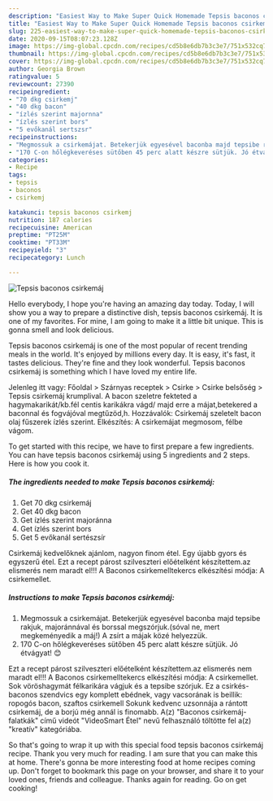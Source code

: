 ```yaml
---
description: "Easiest Way to Make Super Quick Homemade Tepsis baconos csirkemáj"
title: "Easiest Way to Make Super Quick Homemade Tepsis baconos csirkemáj"
slug: 225-easiest-way-to-make-super-quick-homemade-tepsis-baconos-csirkemaj
date: 2020-09-15T08:07:23.128Z
image: https://img-global.cpcdn.com/recipes/cd5b8e6db7b3c3e7/751x532cq70/tepsis-baconos-csirkemaj-recept-foto.jpg
thumbnail: https://img-global.cpcdn.com/recipes/cd5b8e6db7b3c3e7/751x532cq70/tepsis-baconos-csirkemaj-recept-foto.jpg
cover: https://img-global.cpcdn.com/recipes/cd5b8e6db7b3c3e7/751x532cq70/tepsis-baconos-csirkemaj-recept-foto.jpg
author: Georgia Brown
ratingvalue: 5
reviewcount: 27390
recipeingredient:
- "70 dkg csirkemj"
- "40 dkg bacon"
- "ízlés szerint majornna"
- "ízlés szerint bors"
- "5 evőkanál sertszsr"
recipeinstructions:
- "Megmossuk a csirkemájat. Betekerjük egyesével baconba majd tepsibe rakjuk, majoránnával és borssal megszórjuk.(sóval ne, mert megkeményedik a máj!) A zsírt a májak közé helyezzük."
- "170 C-on hőlégkeveréses sütőben 45 perc alatt készre sütjük. Jó étvágyat! 😊"
categories:
- Recipe
tags:
- tepsis
- baconos
- csirkemj

katakunci: tepsis baconos csirkemj 
nutrition: 187 calories
recipecuisine: American
preptime: "PT25M"
cooktime: "PT33M"
recipeyield: "3"
recipecategory: Lunch

---
```



![Tepsis baconos csirkemáj](https://img-global.cpcdn.com/recipes/cd5b8e6db7b3c3e7/751x532cq70/tepsis-baconos-csirkemaj-recept-foto.jpg)

Hello everybody, I hope you're having an amazing day today. Today, I will show you a way to prepare a distinctive dish, tepsis baconos csirkemáj. It is one of my favorites. For mine, I am going to make it a little bit unique. This is gonna smell and look delicious.

Tepsis baconos csirkemáj is one of the most popular of recent trending meals in the world. It's enjoyed by millions every day. It is easy, it's fast, it tastes delicious. They're fine and they look wonderful. Tepsis baconos csirkemáj is something which I have loved my entire life.

Jelenleg itt vagy: Főoldal &gt; Szárnyas receptek &gt; Csirke &gt; Csirke belsőség &gt; Tepsis csirkemáj krumplival. A bacon szeletre fekteted a hagymakarikát/kb.fél centis karikákra vágd/ majd erre a májat,betekered a baconnal és fogvájóval megtűzöd,h. Hozzávalók: Csirkemáj szeletelt bacon olaj fűszerek ízlés szerint. Elkészítés: A csirkemájat megmosom, félbe vágom.


To get started with this recipe, we have to first prepare a few ingredients. You can have tepsis baconos csirkemáj using 5 ingredients and 2 steps. Here is how you cook it.

<!--inarticleads1-->

##### The ingredients needed to make Tepsis baconos csirkemáj:

1. Get 70 dkg csirkemáj
1. Get 40 dkg bacon
1. Get ízlés szerint majoránna
1. Get ízlés szerint bors
1. Get 5 evőkanál sertészsír


Csirkemáj kedvelőknek ajánlom, nagyon finom étel. Egy újabb gyors és egyszerű étel. Ezt a recept párost szilveszteri előételként készítettem.az elismerés nem maradt el!!! A Baconos csirkemelltekercs elkészítési módja: A csirkemellet. 

<!--inarticleads2-->

##### Instructions to make Tepsis baconos csirkemáj:

1. Megmossuk a csirkemájat. Betekerjük egyesével baconba majd tepsibe rakjuk, majoránnával és borssal megszórjuk.(sóval ne, mert megkeményedik a máj!) A zsírt a májak közé helyezzük.
1. 170 C-on hőlégkeveréses sütőben 45 perc alatt készre sütjük. Jó étvágyat! 😊


Ezt a recept párost szilveszteri előételként készítettem.az elismerés nem maradt el!!! A Baconos csirkemelltekercs elkészítési módja: A csirkemellet. Sok vöröshagymát félkarikára vágjuk és a tepsibe szórjuk. Ez a csirkés-baconos szendvics egy komplett ebédnek, vagy vacsorának is beillik: ropogós bacon, szaftos csirkemell Sokunk kedvenc uzsonnája a rántott csirkemáj, de a borjú még annál is finomabb. A(z) &#34;Baconos csirkemáj-falatkák&#34; című videót &#34;VideoSmart Étel&#34; nevű felhasználó töltötte fel a(z) &#34;kreatív&#34; kategóriába. 

So that's going to wrap it up with this special food tepsis baconos csirkemáj recipe. Thank you very much for reading. I am sure that you can make this at home. There's gonna be more interesting food at home recipes coming up. Don't forget to bookmark this page on your browser, and share it to your loved ones, friends and colleague. Thanks again for reading. Go on get cooking!
